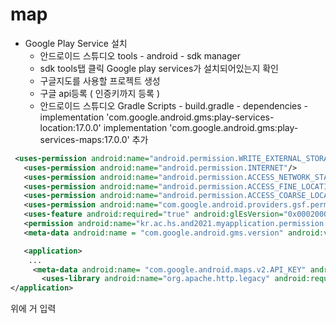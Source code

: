 # map 

 - Google Play Service 설치 
   - 안드로이드 스튜디오 tools - android - sdk manager 
   - sdk tools탭 클릭 Google play services가 설치되어있는지 확인 
   - 구글지도를 사용할 프로젝트 생성 
   - 구글 api등록 ( 인증키까지 등록 ) 
   - 안드로이드 스튜디오 Gradle Scripts - build.gradle - dependencies - implementation 'com.google.android.gms:play-services-location:17.0.0'
                                                                       implementation 'com.google.android.gms:play-services-maps:17.0.0' 추가
 ```xml
  <uses-permission android:name="android.permission.WRITE_EXTERNAL_STORAGE"/>
    <uses-permission android:name="android.permission.INTERNET"/>
    <uses-permission android:name="android.permission.ACCESS_NETWORK_STATE"/>
    <uses-permission android:name="android.permission.ACCESS_FINE_LOCATION"/>
    <uses-permission android:name="android.permission.ACCESS_COARSE_LOCATION"/>
    <uses-permission android:name="com.google.android.providers.gsf.permission.READ_GSERVICES"/>
    <uses-feature android:required="true" android:glEsVersion="0x00020000"/>
    <permission android:name="kr.ac.hs.and2021.myapplication.permission.MAPS_RECEIVE" android:label="signature" ></permission>
    <meta-data android:name = "com.google.android.gms.version" android:value = "12451000"/>

    <application>
     ...
      <meta-data android:name= "com.google.android.maps.v2.API_KEY" android:value="AIzaSyCvkBj1KFKIS1Ec6k2HxSVB1NAIjGkK8o4"/>
        <uses-library android:name="org.apache.http.legacy" android:required="false"/>
</application>
 ```
  위에 거 입력
 
